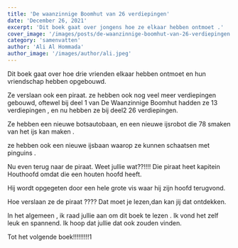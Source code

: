 ```yaml
---
title: 'De waanzinnige Boomhut van 26 verdiepingen'
date: 'December 26, 2021'
excerpt: 'Dit boek gaat over jongens hoe ze elkaar hebben ontmoet .'
cover_image: '/images/posts/de-waanzinnige-boomhut-van-26-verdiepingen.jpg'
category: 'samenvatten'
author: 'Ali Al Hommada'
author_image: '/images/author/ali.jpeg'
---
```


Dit boek gaat over hoe drie vrienden elkaar hebben ontmoet en hun vriendschap hebben opgebouwd.

Ze verslaan ook een piraat. ze hebben ook nog veel meer verdiepingen gebouwd, oftewel bij deel 1 van De Waanzinnige Boomhut hadden ze 13 verdiepingen , en nu hebben ze bij deel2  26 verdiepingen.

Ze hebben een nieuwe botsautobaan, en een nieuwe ijsrobot die 78 smaken  van het ijs kan maken .

ze hebben ook een nieuwe ijsbaan waarop ze kunnen schaatsen met pinguins .

Nu even terug naar de piraat. Weet jullie wat??!!!! Die piraat heet kapitein Houthoofd omdat die een houten hoofd heeft.

Hij wordt opgegeten door een hele grote vis waar hij zijn hoofd terugvond.

  Hoe verslaan ze de piraat ???? Dat moet je lezen,dan kan jij dat ontdekken.

In het algemeen , ik raad jullie aan om dit boek te lezen . Ik vond het zelf leuk en spannend. Ik hoop dat jullie dat ook zouden vinden.

Tot het volgende boek!!!!!!!!!1